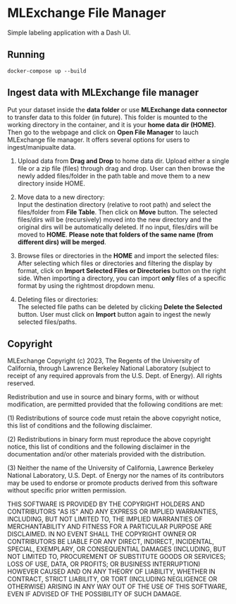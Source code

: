 # MLExchange File Manager

Simple labeling application with a Dash UI.

## Running
```
docker-compose up --build
```

## Ingest data with MLExchange file manager
Put your dataset inside the **data folder** or use **MLExchange data connector** to transfer data to this folder (in future). 
This folder is mounted to the working directory in the container, and it is your **home data dir (HOME)**. 
Then go to the webpage and click on **Open File Manager** to lauch MLExchange file manager. It offers several options for users to ingest/manipualte data.   

1. Upload data from **Drag and Drop** to home data dir. 
Upload either a single file or a zip file (files) through drag and drop.
User can then browse the newly added files/folder in the path table and move them to a new directory inside HOME.  

2. Move data to a new directory:  
Input the destination directory (relative to root path) and select the files/folder from **File Table**. Then click on **Move** button. 
The selected files/dirs will be (recursively) moved into the new directory and the original dirs will be automatically deleted. 
If no input, files/dirs will be moved to **HOME**.
**Please note that folders of the same name (from different dirs) will be merged**.  

3. Browse files or directories in the **HOME** and import the selected files:   
After selecting which files or directories and filtering the display by format, click on **Import Selected Files or Directories** button on the right side. 
When importing a directory, you can import **only** files of a specific format by using the rightmost dropdown menu.  

4. Deleting files or directories:   
The selected file paths can be deleted by clicking **Delete the Selected** button. User must click on **Import** button again to ingest the newly selected files/paths.

## Copyright

MLExchange Copyright (c) 2023, The Regents of the University of California, through Lawrence Berkeley National Laboratory (subject to receipt of any required approvals from the U.S. Dept. of Energy). All rights reserved.

Redistribution and use in source and binary forms, with or without modification, are permitted provided that the following conditions are met:

(1) Redistributions of source code must retain the above copyright notice, this list of conditions and the following disclaimer.

(2) Redistributions in binary form must reproduce the above copyright notice, this list of conditions and the following disclaimer in the documentation and/or other materials provided with the distribution.

(3) Neither the name of the University of California, Lawrence Berkeley National Laboratory, U.S. Dept. of Energy nor the names of its contributors may be used to endorse or promote products derived from this software without specific prior written permission.

THIS SOFTWARE IS PROVIDED BY THE COPYRIGHT HOLDERS AND CONTRIBUTORS "AS IS" AND ANY EXPRESS OR IMPLIED WARRANTIES, INCLUDING, BUT NOT LIMITED TO, THE IMPLIED WARRANTIES OF MERCHANTABILITY AND FITNESS FOR A PARTICULAR PURPOSE ARE DISCLAIMED. IN NO EVENT SHALL THE COPYRIGHT OWNER OR CONTRIBUTORS BE LIABLE FOR ANY DIRECT, INDIRECT, INCIDENTAL, SPECIAL, EXEMPLARY, OR CONSEQUENTIAL DAMAGES (INCLUDING, BUT NOT LIMITED TO, PROCUREMENT OF SUBSTITUTE GOODS OR SERVICES; LOSS OF USE, DATA, OR PROFITS; OR BUSINESS INTERRUPTION) HOWEVER CAUSED AND ON ANY THEORY OF LIABILITY, WHETHER IN CONTRACT, STRICT LIABILITY, OR TORT (INCLUDING NEGLIGENCE OR OTHERWISE) ARISING IN ANY WAY OUT OF THE USE OF THIS SOFTWARE, EVEN IF ADVISED OF THE POSSIBILITY OF SUCH DAMAGE.
